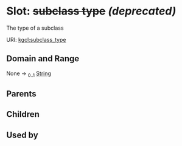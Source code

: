 
# Slot: ~~subclass type~~ _(deprecated)_


The type of a subclass

URI: [kgcl:subclass_type](http://w3id.org/kgcl_schema/subclass_type)


## Domain and Range

None &#8594;  <sub>0..1</sub> [String](types/String.md)

## Parents


## Children


## Used by

